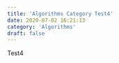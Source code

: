 ```yaml
---
title: 'Algorithms Category Test4'
date: 2020-07-02 16:21:13
category: 'Algorithms'
draft: false
---
```


Test4
